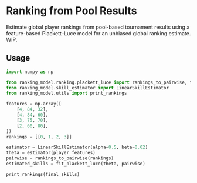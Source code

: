 # Ranking from Pool Results

Estimate global player rankings from pool-based tournament results using a feature-based Plackett–Luce model for an unbiased global ranking estimate.
WIP.

## Usage

```python
import numpy as np

from ranking_model.ranking.plackett_luce import rankings_to_pairwise, fit_plackett_luce
from ranking_model.skill_estimator import LinearSkillEstimator
from ranking_model.utils import print_rankings

features = np.array([
    [4, 84, 32],
    [4, 84, 60],
    [3, 75, 70],
    [2, 60, 80],
])
rankings = [[0, 1, 2, 3]]

estimator = LinearSkillEstimator(alpha=0.5, beta=0.02)
theta = estimator(player_features)
pairwise = rankings_to_pairwise(rankings)
estimated_skills = fit_plackett_luce(theta, pairwise)

print_rankings(final_skills)
```
